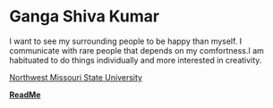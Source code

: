 # Ganga Shiva Kumar
I want to see my surrounding people to be happy than myself. I communicate with rare people that depends on my comfortness.I am habituated to do things individually and more interested in creativity.

[Northwest Missouri State University](northwestmissouri.jpg)

**[ReadMe](README.md)**